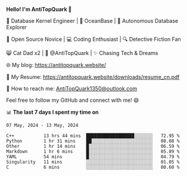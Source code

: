 
**Hello! I'm AntiTopQuark 👋**

🔧 Database Kernel Engineer | 🌊 OceanBase | 🤖 Autonomous Database Explorer

🌱 Open Source Novice | 💻 Coding Enthusiast | 🔍 Detective Fiction Fan

😸 Cat Dad x2 | 🎉 @AntiTopQuark | ✨ Chasing Tech & Dreams

🌐 My blog: https://antitopquark.website/

📄 My Resume: https://antitopquark.website/downloads/resume_cn.pdf

📧 How to reach me: AntiTopQuark1350@outlook.com

Feel free to follow my GitHub and connect with me! 😄

📊 **The last 7 days I spent my time on** 

<!--START_SECTION:waka-->
```text
07 May, 2024 - 13 May, 2024

C++           13 hrs 44 mins  ██████████████████░░░░░░░   72.95 % 
Python        1 hr 31 mins    ██░░░░░░░░░░░░░░░░░░░░░░░   08.08 % 
Other         1 hr 14 mins    █░░░░░░░░░░░░░░░░░░░░░░░░   06.59 % 
Markdown      1 hr 6 mins     █░░░░░░░░░░░░░░░░░░░░░░░░   05.89 % 
YAML          54 mins         █░░░░░░░░░░░░░░░░░░░░░░░░   04.79 % 
Singularity   11 mins         ░░░░░░░░░░░░░░░░░░░░░░░░░   01.05 % 
C             6 mins          ░░░░░░░░░░░░░░░░░░░░░░░░░   00.60 %
```
<!--END_SECTION:waka-->


